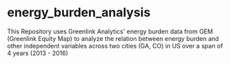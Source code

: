 # energy_burden_analysis
This Repository uses Greenlink Analytics' energy burden data from GEM (Greenlink Equity Map) to analyze the relation between energy burden and other independent variables across two cities (GA, CO) in US over a span of 4 years (2013 - 2016)
